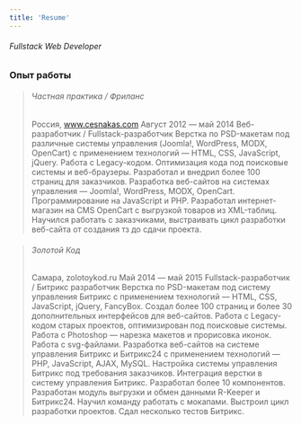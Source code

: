 ```yaml
---
title: 'Resume'
---
```


###### Fullstack Web Developer

### Опыт работы

> ###### Частная практика / Фриланс
> Россия, www.cesnakas.com
> Август 2012 — май 2014
> Веб-разработчик / Fullstack-разработчик
> Верстка по PSD-макетам под различные системы управления (Joomla!, WordPress, MODX, OpenCart) с применением технологий — HTML, CSS, JavaScript, jQuery. Работа с Legacy-кодом. Оптимизация кода под поисковые системы и веб-браузеры. Разработал и внедрил более 100 страниц для заказчиков.
> Разработка веб-сайтов на системах управления — Joomla!, WordPress, MODX, OpenCart. Программирование на JavaScript и PHP. Разработал интернет-магазин на CMS OpenCart с выгрузкой товаров из XML-таблиц.
Научился работать с заказчиками, выстраивать цикл разработки веб-сайта от создания тз до сдачи проекта.

> ###### Золотой Код
> Самара, zolotoykod.ru
> Май 2014 — май 2015
> Fullstack-разработчик / Битрикс разработчик
> Верстка по PSD-макетам под систему управления Битрикс с применением технологий — HTML, CSS, JavaScript, jQuery, FancyBox. Создал более 100 страниц и более 30 дополнительных интерфейсов для веб-сайтов. Работа с Legacy-кодом старых проектов, оптимизирован под поисковые системы. Работа с Photoshop — нарезка макетов и прорисовка иконок. Работа с svg-файлами.
> Разработка веб-сайтов на системе управления Битрикс и Битрикс24 с применением технологий — PHP, JavaScript, AJAX, MySQL. Настройка системы управления Битрикс под требования заказчиков. Интеграция верстки в систему управления Битрикс. Разработал более 10 компонентов. Разработан модуль выгрузки и обмен данными R-Keeper и Битрикс24.
> Научил команду работать с мокапами. Выстроил цикл разработки проектов. Сдал несколько тестов Битрикс.
